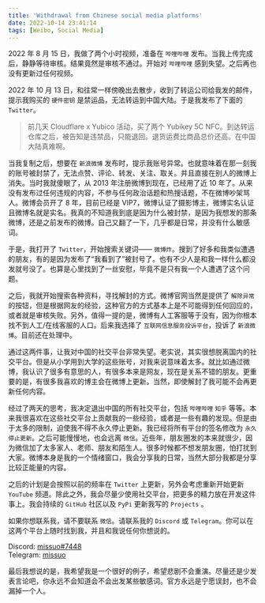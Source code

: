 ```yaml
---
title: 'Withdrawal from Chinese social media platforms'
date: 2022-10-14 23:41:14
tags: [Weibo, Social Media]
---
```

2022 年 8 月 15 日，我做了两个小时视频，准备在 `哔哩哔哩` 发布。当我上传完成后，静静等待审核。结果竟然是审核不通过。开始对 `哔哩哔哩` 感到失望。之后再也没有更新过任何视频。

2022 年 10 月 13 日，和往常一样傍晚出去散步，收到了转运公司给我发的邮件，提示我购买的 `硬件密钥` 是禁运品，无法转运到中国大陆。于是我发布了下面的 `Twitter`。

> 前几天 Cloudflare x Yubico 活动，买了两个 Yubikey 5C NFC。到达转运仓库之后，被告知是违禁品，只能退回。退货运费比商品总价还高。在中国大陆真难啊。

当我复制之后，想要在 `新浪微博` 发布时，提示我账号异常。也就意味着在那一刻我的账号被封禁了，无法点赞、评论、转发、关注、取关。并且直接在别人的微博上消失。当时我就傻眼了，从 2013 年注册微博到现在，已经用了近 10 年了。从来没有发布过任何违规的内容，不参与任何政治话题和热搜话题，不在微博吵架骂人。微博会员开了 8 年，目前已经是 VIP7，微博认证了摄影博主，微博实名认证且微博名就是实名。我真的不知道我到底是因为什么被封禁，是因为我想发的那条微博，还是之前发布的微博。自己又翻了一下，几乎都是日常，并没有什么敏感词。

于是，我打开了 `Twitter`，开始搜索关键词—— `微博炸`。搜到了好多和我类似遭遇的朋友，有的是因为发布了“我看到了”被封号了。也有不少人是和我一样什么都没发就号没了。也算是心里找到了一丝安慰，毕竟不是只有我一个人遭遇了这个问题。

之后，我就开始搜索各种资料，寻找解封的方式。微博官网当然是提供了 `解除异常` 的按钮，但是根据网友的经验，这种官方的方式基本上是不可能得到任何回应的，或者就是审核失败。另外，值得一提的是，微博有人工客服等于没有，因为你根本找不到人工/在线客服的人口。后来我选择了 `互联网信息服务投诉平台`，投诉了 `新浪微博`。目前还在处理中。

通过这两件事，让我对中国的社交平台非常失望。老实说，其实很想脱离国内的社交平台。但是从小学用到大学的这些账号，对我来说意味着太多。就比如通过微博，我认识了很多有意思的人，有很多本来是网友，现在是关系不错的朋友。更重要的是，有很多我喜欢的博主会在微博上更新。当然，即使解封了我可能不会再更新任何内容。

经过了两天的思考，我决定退出中国的所有社交平台，包括 `哔哩哔哩` `知乎` 等等。本来我很喜欢在这些社交平台上贡献我的一些经验，或者是一些有趣的发现。但是由于太多的限制，迫使我不得不永久停止更新。我已经将所有平台的签名修改为 `永久停止更新`。之后可能慢慢地，也会远离 `微信`。近些年，朋友圈发的本来就很少，因为微信加了太多家人、老师、朋友和陌生人。很多时候都不想发朋友圈，怕打扰到大家。微博本身是我的一个情绪窗口，我会分享我的日常，当然大部分我都是分享比较正能量的内容。

之后的计划是会按照以前的频率在 `Twitter` 上更新，另外会考虑重新开始更新 `YouTube` 频道。除此之外，我会尽量少使用社交平台，把更多的精力放在开发这件事上。我会持续的 `GitHub` 社区以及 `PyPi` 更新我写的 `Projects` 。

如果你想联系我，请不要联系 `微信`。请联系我的 `Discord` 或 `Telegram`。你可以在这两个平台上随时找到我，并且和我说任何你想说的。

Discord: [missuo#7448](https://discordapp.com/users/missuo#7448)  
Telegram: [missuo](https://t.me/missuo)

最后我想说的是，我希望我是一个很好的例子，希望悲剧不会重演。尽量还是少发表言论吧，你永远不会知道会不会出发某些敏感词。官方永远是宁愿误封，也不会漏掉一个人。
